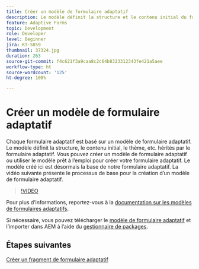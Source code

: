 ```yaml
---
title: Créer un modèle de formulaire adaptatif
description: Le modèle définit la structure et le contenu initial du formulaire adaptatif.
feature: Adaptive Forms
topic: Development
role: Developer
level: Beginner
jira: KT-5859
thumbnail: 37324.jpg
duration: 263
source-git-commit: f4c621f3a9caa8c2c64b8323312343fe421a5aee
workflow-type: ht
source-wordcount: '125'
ht-degree: 100%

---
```



# Créer un modèle de formulaire adaptatif

Chaque formulaire adaptatif est basé sur un modèle de formulaire adaptatif. Le modèle définit la structure, le contenu initial, le thème, etc. hérités par le formulaire adaptatif. Vous pouvez créer un modèle de formulaire adaptatif ou utiliser le modèle prêt à l’emploi pour créer votre formulaire adaptatif.
Le modèle créé ici est désormais la base de notre formulaire adaptatif.
La vidéo suivante présente le processus de base pour la création d’un modèle de formulaire adaptatif.

>[!VIDEO](https://video.tv.adobe.com/v/326686?quality=12&learn=on&captions=fre_fr)

Pour plus d’informations, reportez-vous à la [documentation sur les modèles de formulaires adaptatifs](https://experienceleague.adobe.com/docs/experience-manager-65/forms/adaptive-forms-advanced-authoring/template-editor.html?lang=fr).

Si nécessaire, vous pouvez télécharger le [modèle de formulaire adaptatif](assets/peak-application-template.zip) et l’importer dans AEM à l’aide du [gestionnaire de packages](http://localhost:4502/crx/packmgr/index.jsp).


## Étapes suivantes

[Créer un fragment de formulaire adaptatif](./create-form-fragment.md)


